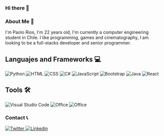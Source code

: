 ### Hi there 👋

### About Me 🦝

I'm Paolo Rios, I'm 22 years old, I'm currently a computer engineering student in Chile. I like programming, games and cinematography, I am looking to be a full-stacks developer and senior programmer.

## Languajes and Frameworks 💻

<p align="left">
  <img alt="Python" src="https://img.shields.io/badge/Python-3776ab?style=for-the-badge&logo=python&logoColor=yellow"/>
  <img alt="HTML" src="https://img.shields.io/badge/HTML5-E34F26?style=for-the-badge&logo=html5&logoColor=white"/>
  <img alt="CSS" src="https://img.shields.io/badge/CSS3-1572B6?style=for-the-badge&logo=css3&logoColor=white" />
  <img alt="C#" src="https://img.shields.io/badge/C%20sharp-800080?style=for-the-badge&logo=C#&logoColor=white"/>
  <img alt="JavaScript" src="https://img.shields.io/badge/JavaScript-323330?style=for-the-badge&logo=javascript&logoColor=F7DF1E"/>
  <img alt="Bootstrap" src="https://img.shields.io/badge/Bootstrap-563D7C?style=for-the-badge&logo=bootstrap&logoColor=white"/>
  <img alt="Java" src="https://img.shields.io/badge/Java-ED8B00?style=for-the-badge&logo=java&logoColor=white"/>
  <img alt="React" src="https://img.shields.io/badge/react-%2320232a.svg?style=for-the-badge&logo=react&logoColor=%2361DAFB"/>
</p>

## Tools 🛠

<p align="left">
  <img alt="Visual Studio Code" src="https://img.shields.io/badge/VS%20Code-0077B5?style=for-the-badge&logo=Visual%20Studio%20Code&logoColor=white"/>
  <img alt="Office" src="https://img.shields.io/badge/Office-D83B01?style=for-the-badge&logo=microsoft-office&logoColor=white"/>
  <img alt="Office" src="https://img.shields.io/badge/Google%20Colab-525252?style=for-the-badge&logo=google-colab&logoColor=orange"/>
</p>

### Contact 📞

<p>
  <a href="https://twitter.com/CapitanCrauZ">
    <img alt="Twitter" src="https://img.shields.io/badge/Twitter-1DA1F2?style=for-the-badge&logo=twitter&logoColor=white"/>
  </a>
  <a href="https://www.linkedin.com/in/paolo-rios-a0349a213/">
    <img alt="Linkedin" src="https://img.shields.io/badge/LinkedIn-0077B5?style=for-the-badge&logo=linkedin&logoColor=white"/>
  </a>
</p>

<!--
**CapitanCrauZ/CapitanCrauZ** is a ✨ _special_ ✨ repository because its `README.md` (this file) appears on your GitHub profile.

Here are some ideas to get you started:

- 🔭 I’m currently working on ...
- 🌱 I’m currently learning ...
- 👯 I’m looking to collaborate on ...
- 🤔 I’m looking for help with ...
- 💬 Ask me about ...
- 📫 How to reach me: ...
- 😄 Pronouns: ...
- ⚡ Fun fact: ...
-->
